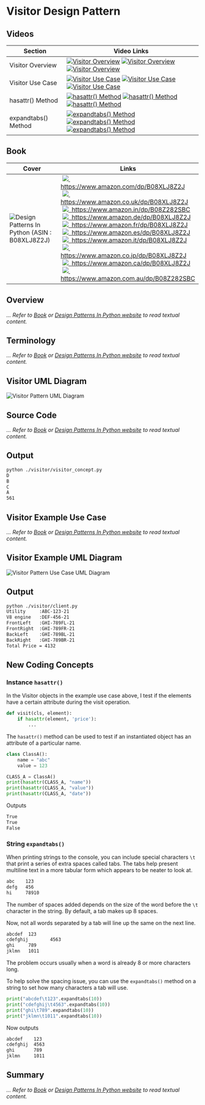 # Visitor Design Pattern

## Videos

Section | Video Links
-|-
Visitor Overview | <a id="udemyVideoLink" href="https://www.udemy.com/course/design-patterns-in-python/learn/lecture/25697738/?referralCode=7493DBBBF97FF2B0D24D" target="_blank" title="Visitor Overview"><img src="/img/udemy_btn_sm.gif" alt="Visitor Overview"/></a>&nbsp;<a id="ytVideoLink" href="https://youtu.be/KLFLsDV-LXw&list=PLKWUX7aMnlEJzRvCXnwFEdk_WJDNjMDOo" target="_blank" title="Visitor Overview"><img src="/img/yt_btn_sm.gif" alt="Visitor Overview"/></a>&nbsp;<a id="skillShareVideoLink" href="https://skl.sh/34SM2Xg" target="_blank" title="Visitor Overview"><img src="/img/skillshare_btn_sm.gif" alt="Visitor Overview"/></a>
Visitor Use Case | <a id="udemyVideoLink" href="https://www.udemy.com/course/design-patterns-in-python/learn/lecture/25697742/?referralCode=7493DBBBF97FF2B0D24D" target="_blank" title="Visitor Use Case"><img src="/img/udemy_btn_sm.gif" alt="Visitor Use Case"/></a>&nbsp;<a id="ytVideoLink" href="https://youtu.be/9JJO2ZaZD3A&list=PLKWUX7aMnlEJzRvCXnwFEdk_WJDNjMDOo" target="_blank" title="Visitor Use Case"><img src="/img/yt_btn_sm.gif" alt="Visitor Use Case"/></a>&nbsp;<a id="skillShareVideoLink" href="https://skl.sh/34SM2Xg" target="_blank" title="Visitor Use Case"><img src="/img/skillshare_btn_sm.gif" alt="Visitor Use Case"/></a>
hasattr() Method | <a id="udemyVideoLink" href="https://www.udemy.com/course/design-patterns-in-python/learn/lecture/25697748/?referralCode=7493DBBBF97FF2B0D24D" target="_blank" title="hasattr() Method"><img src="/img/udemy_btn_sm.gif" alt="hasattr() Method"/></a>&nbsp;<a id="ytVideoLink" href="https://youtu.be/cWNARNXP6dE&list=PLKWUX7aMnlEJzRvCXnwFEdk_WJDNjMDOo" target="_blank" title="hasattr() Method"><img src="/img/yt_btn_sm.gif" alt="hasattr() Method"/></a>&nbsp;<a id="skillShareVideoLink" href="https://skl.sh/34SM2Xg" target="_blank" title="hasattr() Method"><img src="/img/skillshare_btn_sm.gif" alt="hasattr() Method"/></a>
expandtabs() Method | <a id="udemyVideoLink" href="https://www.udemy.com/course/design-patterns-in-python/learn/lecture/25697758/?referralCode=7493DBBBF97FF2B0D24D" target="_blank" title="expandtabs() Method"><img src="/img/udemy_btn_sm.gif" alt="expandtabs() Method"/></a>&nbsp;<a id="ytVideoLink" href="https://youtu.be/FT6XGI2vJqQ&list=PLKWUX7aMnlEJzRvCXnwFEdk_WJDNjMDOo" target="_blank" title="expandtabs() Method"><img src="/img/yt_btn_sm.gif" alt="expandtabs() Method"/></a>&nbsp;<a id="skillShareVideoLink" href="https://skl.sh/34SM2Xg" target="_blank" title="expandtabs() Method"><img src="/img/skillshare_btn_sm.gif" alt="expandtabs() Method"/></a>

## Book 

Cover | Links
-|-
![Design Patterns In Python (ASIN : B08XLJ8Z2J)](/img/design_patterns_in_python_book_125x178.jpg) | &nbsp;<a href="https://www.amazon.com/dp/B08XLJ8Z2J"><img src="/img/flag_us.gif">&nbsp; https://www.amazon.com/dp/B08XLJ8Z2J</a><br/>&nbsp;<a href="https://www.amazon.co.uk/dp/B08XLJ8Z2J"><img src="/img/flag_uk.gif">&nbsp; https://www.amazon.co.uk/dp/B08XLJ8Z2J</a><br/>&nbsp;<a href="https://www.amazon.in/dp/B08Z282SBC"><img src="/img/flag_in.gif">&nbsp; https://www.amazon.in/dp/B08Z282SBC</a><br/>&nbsp;<a href="https://www.amazon.de/dp/B08XLJ8Z2J"><img src="/img/flag_de.gif">&nbsp; https://www.amazon.de/dp/B08XLJ8Z2J</a><br/>&nbsp;<a href="https://www.amazon.fr/dp/B08XLJ8Z2J"><img src="/img/flag_fr.gif">&nbsp; https://www.amazon.fr/dp/B08XLJ8Z2J</a><br/>&nbsp;<a href="https://www.amazon.es/dp/B08XLJ8Z2J"><img src="/img/flag_es.gif">&nbsp; https://www.amazon.es/dp/B08XLJ8Z2J</a><br/>&nbsp;<a href="https://www.amazon.it/dp/B08XLJ8Z2J"><img src="/img/flag_it.gif">&nbsp; https://www.amazon.it/dp/B08XLJ8Z2J</a><br/>&nbsp;<a href="https://www.amazon.co.jp/dp/B08XLJ8Z2J"><img src="/img/flag_jp.gif">&nbsp; https://www.amazon.co.jp/dp/B08XLJ8Z2J</a><br/>&nbsp;<a href="https://www.amazon.ca/dp/B08XLJ8Z2J"><img src="/img/flag_ca.gif">&nbsp; https://www.amazon.ca/dp/B08XLJ8Z2J</a><br/>&nbsp;<a href="https://www.amazon.com.au/dp/B08Z282SBC"><img src="/img/flag_au.gif">&nbsp; https://www.amazon.com.au/dp/B08Z282SBC</a>

## Overview

_... Refer to [Book](https://amzn.to/466lBN6) or [Design Patterns In Python website](https://sbcode.net/python/) to read textual content._

## Terminology

_... Refer to [Book](https://amzn.to/466lBN6) or [Design Patterns In Python website](https://sbcode.net/python/) to read textual content._

## Visitor UML Diagram

![Visitor Pattern UML Diagram](/img/visitor_concept.svg)

## Source Code

_... Refer to [Book](https://amzn.to/466lBN6) or [Design Patterns In Python website](https://sbcode.net/python/) to read textual content._

## Output

``` bash
python ./visitor/visitor_concept.py  
D
B
C
A
561
```

## Visitor Example Use Case

_... Refer to [Book](https://amzn.to/466lBN6) or [Design Patterns In Python website](https://sbcode.net/python/) to read textual content._

## Visitor Example UML Diagram

![Visitor Pattern Use Case UML Diagram](/img/visitor_example.svg)

## Output

``` bash
python ./visitor/client.py
Utility     :ABC-123-21
V8 engine   :DEF-456-21
FrontLeft   :GHI-789FL-21
FrontRight  :GHI-789FR-21
BackLeft    :GHI-789BL-21
BackRight   :GHI-789BR-21
Total Price = 4132
```

## New Coding Concepts

### Instance `hasattr()`

In the Visitor objects in the example use case above, I test if the elements have a certain attribute during the visit operation.

``` python
def visit(cls, element):
    if hasattr(element, 'price'):
        ...
```

The `hasattr()` method can be used to test if an instantiated object has an attribute of a particular name.

``` python
class ClassA():
    name = "abc"
    value = 123

CLASS_A = ClassA()
print(hasattr(CLASS_A, "name"))
print(hasattr(CLASS_A, "value"))
print(hasattr(CLASS_A, "date"))

```

Outputs

``` bash
True
True
False
```

### String `expandtabs()`

When printing strings to the console, you can include special characters `\t` that print a series of extra spaces called tabs. The tabs help present multiline text in a more tabular form which appears to be neater to look at. 

``` bash
abc    123
defg   456
hi     78910
```

The number of spaces added depends on the size of the word before the `\t` character in the string. By default, a tab makes up 8 spaces.

Now, not all words separated by a tab will line up the same on the next line.

``` bash
abcdef  123
cdefghij        4563
ghi     789
jklmn   1011

```

The problem occurs usually when a word is already 8 or more characters long.

To help solve the spacing issue, you can use the `expandtabs()` method on a string to set how many characters a tab will use.

``` python
print("abcdef\t123".expandtabs(10))
print("cdefghij\t4563".expandtabs(10))
print("ghi\t789".expandtabs(10))
print("jklmn\t1011".expandtabs(10))
```

Now outputs

``` bash
abcdef    123
cdefghij  4563
ghi       789
jklmn     1011
```

## Summary

_... Refer to [Book](https://amzn.to/466lBN6) or [Design Patterns In Python website](https://sbcode.net/python/) to read textual content._